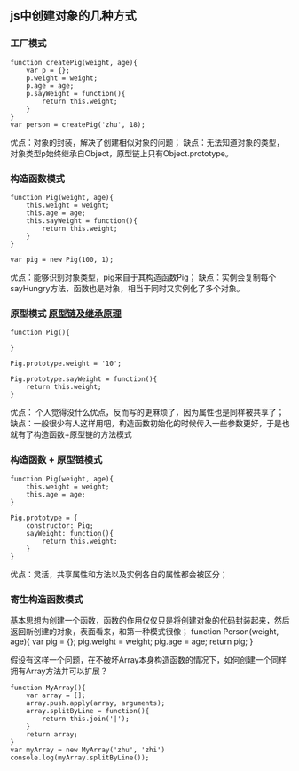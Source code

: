 ## js中创建对象的几种方式

### 工厂模式
 
	function createPig(weight, age){
		var p = {};
		p.weight = weight;
		p.age = age;
		p.sayWeight = function(){
			return this.weight;
		}
	}
	var person = createPig('zhu', 18);

优点：对象的封装，解决了创建相似对象的问题；
缺点：无法知道对象的类型，对象类型p始终继承自Object，原型链上只有Object.prototype。

### 构造函数模式

	
	function Pig(weight, age){
		this.weight = weight;
		this.age = age;
		this.sayWeight = function(){
			return this.weight;
		}
	}

	var pig = new Pig(100, 1);

优点：能够识别对象类型，pig来自于其构造函数Pig；
缺点：实例会复制每个sayHungry方法，函数也是对象，相当于同时又实例化了多个对象。

### 原型模式 [原型链及继承原理]()

	function Pig(){
	
	}

	Pig.prototype.weight = '10';

	Pig.prototype.sayWeight = function(){
		return this.weight;
	}

优点： 个人觉得没什么优点，反而写的更麻烦了，因为属性也是同样被共享了；
缺点：一般很少有人这样用吧，构造函数初始化的时候传入一些参数更好，于是也就有了构造函数+原型链的方法模式

### 构造函数 + 原型链模式

	function Pig(weight, age){
		this.weight = weight;
		this.age = age;
	}

	Pig.prototype = {
		constructor: Pig;
		sayWeight: function(){
			return this.weight;
		}
	}

优点：灵活，共享属性和方法以及实例各自的属性都会被区分；

### 寄生构造函数模式
基本思想为创建一个函数，函数的作用仅仅只是将创建对象的代码封装起来，然后返回新创建的对象，表面看来，和第一种模式很像；
	function Person(weight, age){
		var pig = {};
		pig.weight = weight;
		pig.age = age;
		return pig;
	}

假设有这样一个问题，在不破坏Array本身构造函数的情况下，如何创建一个同样拥有Array方法并可以扩展？

    function MyArray(){
        var array = [];
        array.push.apply(array, arguments);
        array.splitByLine = function(){
            return this.join('|');
        }
        return array;		
    }
    var myArray = new MyArray('zhu', 'zhi')
    console.log(myArray.splitByLine());
